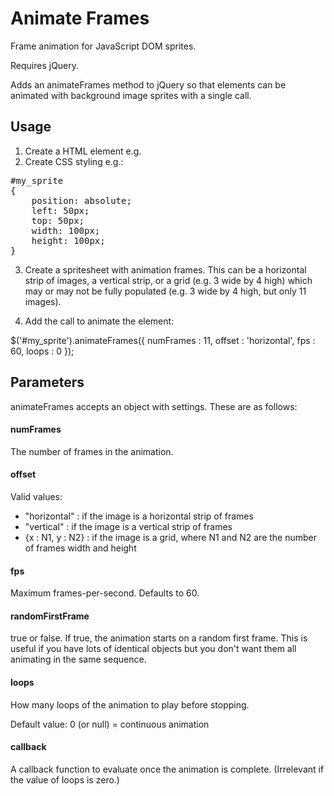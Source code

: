Animate Frames
==============

Frame animation for JavaScript DOM sprites.

Requires jQuery.

Adds an animateFrames method to jQuery so that elements can be animated with background image sprites with a single call.

Usage
---

1. Create a HTML element e.g. <div id="my_sprite"></div>
2. Create CSS styling e.g.:

<pre>
#my_sprite
{
	position: absolute;
	left: 50px;
	top: 50px;
	width: 100px;
	height: 100px;
}
</pre>

3. Create a spritesheet with animation frames. This can be a horizontal strip of images, a vertical strip, or a grid (e.g. 3 wide by 4 high) which may or may not be fully populated (e.g. 3 wide by 4 high, but only 11 images).

4. Add the call to animate the element:

$('#my_sprite').animateFrames({
	numFrames : 11,
	offset : 'horizontal',
	fps : 60,
	loops : 0
});

Parameters
---

animateFrames accepts an object with settings. These are as follows:

#### numFrames

The number of frames in the animation.

#### offset

Valid values:

- "horizontal" : if the image is a horizontal strip of frames
- "vertical" : if the image is a vertical strip of frames
- {x : N1, y : N2} : if the image is a grid, where N1 and N2 are the number of frames width and height

#### fps

Maximum frames-per-second. Defaults to 60.

#### randomFirstFrame

true or false. If true, the animation starts on a random first frame. This is useful if you have lots of identical objects but you don't want them all animating in the same sequence.

#### loops

How many loops of the animation to play before stopping.

Default value: 0 (or null) = continuous animation

#### callback

A callback function to evaluate once the animation is complete. (Irrelevant if the value of loops is zero.)